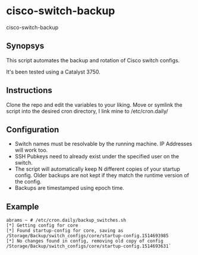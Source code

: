 # cisco-switch-backup
cisco-switch-backup

## Synopsys
This script automates the backup and rotation of Cisco switch configs.

It's been tested using a Catalyst 3750.

## Instructions
Clone the repo and edit the variables to your liking. 
Move or symlink the script into the desired cron directory, I link mine to /etc/cron.daily/

## Configuration
- Switch names must be resolvable by the running machine. IP Addresses will work too.
- SSH Pubkeys need to already exist under the specified user on the switch.
- The script will automatically keep N different copies of your startup config. Older backups are not kept if they match the runtime version of the config.
- Backups are timestamped using epoch time.

## Example
```
abrams ~ # /etc/cron.daily/backup_switches.sh
[*] Getting config for core
[*] Found startup-config for core, saving as /Storage/Backup/switch_configs/core/startup-config.1514693985
[*] No changes found in config, removing old copy of config /Storage/Backup/switch_configs/core/startup-config.1514693631`
```

